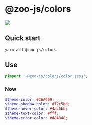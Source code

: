 # @zoo-js/colors

[![](https://img.shields.io/npm/v/@zoo-js/colors?style=flat-square)](https://www.npmjs.com/package/@zoo-js/colors)

## Quick start
```bash
yarn add @zoo-js/colors
```

## Use
```scss
@import '~@zoo-js/colors/color.scss';
```

### Now
```scss
$theme-color: #26A699;
$theme-shadow-color: #72c5bd;
$theme-hover-color: #4ac5bb;
$theme-text-color: #fff;
$theme-error-color: #d84848;
```
